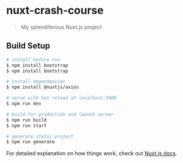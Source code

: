 # nuxt-crash-course

> My splendiferous Nuxt.js project

## Build Setup


``` bash
# install before run
$ npm install bootstrap
$ npm install bootstrap

# install dependencies
$ npm install @nuxtjs/axios

# serve with hot reload at localhost:3000
$ npm run dev

# build for production and launch server
$ npm run build
$ npm run start

# generate static project
$ npm run generate
```

For detailed explanation on how things work, check out [Nuxt.js docs](https://nuxtjs.org).
